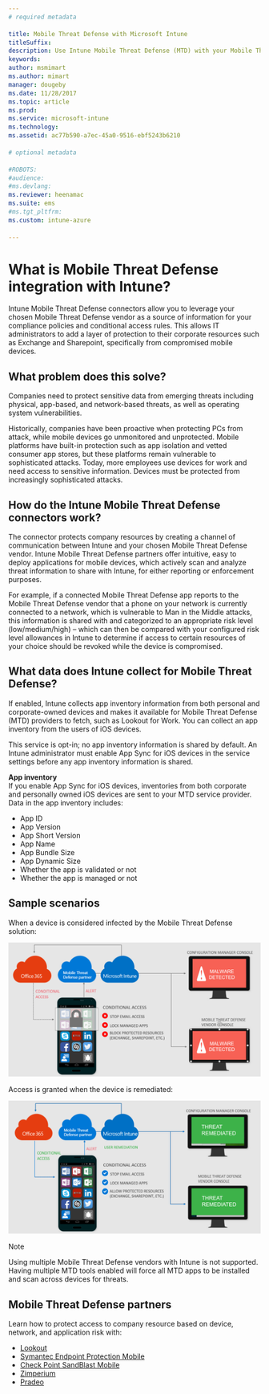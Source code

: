 ```yaml
---
# required metadata

title: Mobile Threat Defense with Microsoft Intune
titleSuffix:
description: Use Intune Mobile Threat Defense (MTD) with your Mobile Threat Defense partner to protect access to company resources based on device risk.
keywords:
author: msmimart
ms.author: mimart
manager: dougeby
ms.date: 11/28/2017
ms.topic: article
ms.prod:
ms.service: microsoft-intune
ms.technology:
ms.assetid: ac77b590-a7ec-45a0-9516-ebf5243b6210

# optional metadata

#ROBOTS:
#audience:
#ms.devlang:
ms.reviewer: heenamac
ms.suite: ems
#ms.tgt_pltfrm:
ms.custom: intune-azure

---
```


# What is Mobile Threat Defense integration with Intune?


Intune Mobile Threat Defense connectors allow you to leverage your chosen Mobile Threat Defense vendor as a source of information for your compliance policies and conditional access rules. This allows IT administrators to add a layer of protection to their corporate resources such as Exchange and Sharepoint, specifically from compromised mobile devices.

## What problem does this solve?

Companies need to protect sensitive data from emerging threats including physical, app-based, and network-based threats, as well as operating system vulnerabilities.

Historically, companies have been proactive when protecting PCs from attack, while mobile devices go unmonitored and unprotected. Mobile platforms have built-in protection such as app isolation and vetted consumer app stores, but these platforms remain vulnerable to sophisticated attacks. Today, more employees use devices for work and need access to sensitive information. Devices must be protected from increasingly sophisticated attacks.

## How do the Intune Mobile Threat Defense connectors work?

The connector protects company resources by creating a channel of communication between Intune and your chosen Mobile Threat Defense vendor. Intune Mobile Threat Defense partners offer intuitive, easy to deploy applications for mobile devices, which actively scan and analyze threat information to share with Intune, for either reporting or enforcement purposes. 

For example, if a connected Mobile Threat Defense app reports to the Mobile Threat Defense vendor that a phone on your network is currently connected to a network, which is vulnerable to Man in the Middle attacks, this information is shared with and categorized to an appropriate risk level (low/medium/high) – which can then be compared with your configured risk level allowances in Intune to determine if access to certain resources of your choice should be revoked while the device is compromised.

## What data does Intune collect for Mobile Threat Defense?

If enabled, Intune collects app inventory information from both personal and corporate-owned devices and makes it available for Mobile Threat Defense (MTD) providers to fetch, such as Lookout for Work. You can collect an app inventory from the users of iOS devices.

This service is opt-in; no app inventory information is shared by default. An Intune administrator must enable App Sync for iOS devices in the service settings before any app inventory information is shared.

**App inventory**  
If you enable App Sync for iOS devices, inventories from both corporate and personally owned iOS devices are sent to your MTD service provider. Data in the app inventory includes:

 - App ID
 - App Version
 - App Short Version
 - App Name
 - App Bundle Size
 - App Dynamic Size
 - Whether the app is validated or not
 - Whether the app is managed or not

## Sample scenarios

When a device is considered infected by the Mobile Threat Defense solution:

![Image showing a Mobile Threat Defense infected device](./media/MTD-image-1.png)

Access is granted when the device is remediated:

![Image showing a Mobile Threat Defense Access granted](./media/MTD-image-2.png)

> [!NOTE] 
> Using multiple Mobile Threat Defense vendors with Intune is not supported. Having multiple MTD tools enabled will force all MTD apps to be installed and scan across devices for threats.

## Mobile Threat Defense partners

Learn how to protect access to company resource based on device, network, and application risk with:

- [Lookout](lookout-mobile-threat-defense-connector.md)
- [Symantec Endpoint Protection Mobile](skycure-mobile-threat-defense-connector.md)
- [Check Point SandBlast Mobile](checkpoint-sandblast-mobile-mobile-threat-defense-connector.md)
- [Zimperium](zimperium-mobile-threat-defense-connector.md)
- [Pradeo](pradeo-mobile-threat-defense-connector.md)
